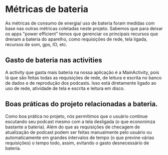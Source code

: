 # Métricas de bateria

As métricas de consumo de energia/ uso de bateria foram medidas com base nas outras métricas coletadas neste projeto. Sabemos que para deixar os apps "power efficient" temos que gerenciar os principais recursos que drenam a bateria do aparelho, como requisições de rede, tela ligada, recursos de som, gps, IO, etc.

## Gasto de bateria nas activities

A activity que gasta mais bateria na nossa aplicação é a MainActivity, pois lá que são feitas todas as requisições de rede, de leitura e escrita no banco de dados e de reprodução dos podcasts. Isso está diretamente ligado ao uso de rede, atividade de tela e escrita e leitura em disco. 

## Boas práticas do projeto relacionadas a bateria.

Como boa prática no projeto, nós permitimos que o usuário continue escutando seu podcast mesmo com a tela desligada (o que econonimza bastante a bateria). Além do que as requisições de checagem de atualização de podcast podem ser feitas manualmente pelo usuário ou automaticamente em grandes intervalos de tempo  (o que previne várias requisições) o tempo todo, assim, evitando o gasto desnecessário de bateria.
